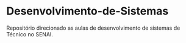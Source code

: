 # Desenvolvimento-de-Sistemas
Repositório direcionado as aulas de desenvolvimento de sistemas de Técnico no SENAI.
